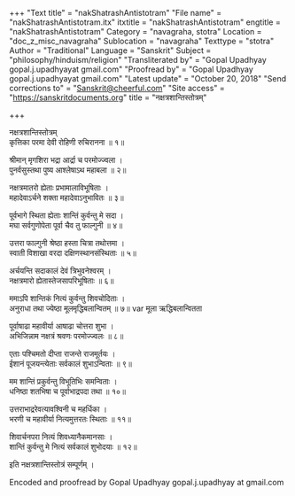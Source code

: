 +++
"Text title" = "nakShatrashAntistotram"
"File name" = "nakShatrashAntistotram.itx"
itxtitle = "nakShatrashAntistotram"
engtitle = "nakShatrashAntistotram"
Category = "navagraha, stotra"
Location = "doc_z_misc_navagraha"
Sublocation = "navagraha"
Texttype = "stotra"
Author = "Traditional"
Language = "Sanskrit"
Subject = "philosophy/hinduism/religion"
"Transliterated by" = "Gopal Upadhyay gopal.j.upadhyayat gmail.com"
"Proofread by" = "Gopal Upadhyay gopal.j.upadhyayat gmail.com"
"Latest update" = "October 20, 2018"
"Send corrections to" = "Sanskrit@cheerful.com"
"Site access" = "https://sanskritdocuments.org"
title = "नक्षत्रशान्तिस्तोत्रम्"

+++
  
 नक्षत्रशान्तिस्तोत्रम्   
कृत्तिका परमा देवी रोहिणी रुचिरानना ॥ १॥  
  
श्रीमान् मृगशिरा भद्रा आर्द्रा च परमोज्ज्वला ।  
पुनर्वसुस्तथा पुष्य आश्लेषाऽथ महाबला ॥ २॥  
  
नक्षत्रमातरो ह्येताः प्रभामालाविभूषिताः ।  
महादेवाऽर्चने शक्ता महादेवाऽनुभावितः ॥ ३॥  
  
पूर्वभागे स्थिता ह्येताः शान्तिं कुर्वन्तु मे सदा ।  
मघा सर्वगुणोपेता पूर्वा चैव तु फाल्गुनी ॥ ४॥  
  
उत्तरा फाल्गुनी श्रेष्ठा हस्ता चित्रा तथोत्तमा ।  
स्वाती विशाखा वरदा दक्षिणस्थानसंस्थिताः ॥ ५॥  
  
अर्चयन्ति सदाकालं देवं त्रिभुवनेश्वरम् ।  
नक्षत्रमारो ह्येतास्तेजसापरिभूषिताः ॥ ६॥  
  
ममाऽपि शान्तिकं नित्यं कुर्वन्तु शिवचोदिताः ।  
अनुराधा तथा ज्येष्ठा मूलमृद्धिबलान्वितम् ॥ ७॥ var  मूला ऋद्धिबलान्वितता  
  
पूर्वाषाढा महावीर्या आषाढा चोत्तरा शुभा ।  
अभिजिन्नाम नक्षत्रं श्रवणः परमोज्ज्वलः ॥ ८॥  
  
एताः पश्चिमतो दीप्ता राजन्ते राजमूर्तयः ।  
ईशानं पूजयन्त्येताः सर्वकालं शुभाऽन्विताः ॥ ९॥  
  
मम शान्तिं प्रकुर्वन्तु विभूतिभिः समन्विताः ।  
धनिष्ठा शतभिषा च पूर्वाभाद्रपदा तथा ॥ १०॥  
  
उत्तराभाद्ररेवत्यावश्विनी च महर्धिका ।  
भरणी च महावीर्या नित्यमुत्तरतः स्थिताः ॥ ११॥  
  
शिवार्चनपरा नित्यं शिवध्यानैकमानसाः ।  
शान्तिं कुर्वन्तु मे नित्यं सर्वकालं शुभोदयाः ॥ १२॥  
  
इति नक्षत्रशान्तिस्तोत्रं सम्पूर्णम् ।  
  
Encoded and proofread by Gopal Upadhyay gopal.j.upadhyay at gmail.com  
  
  
